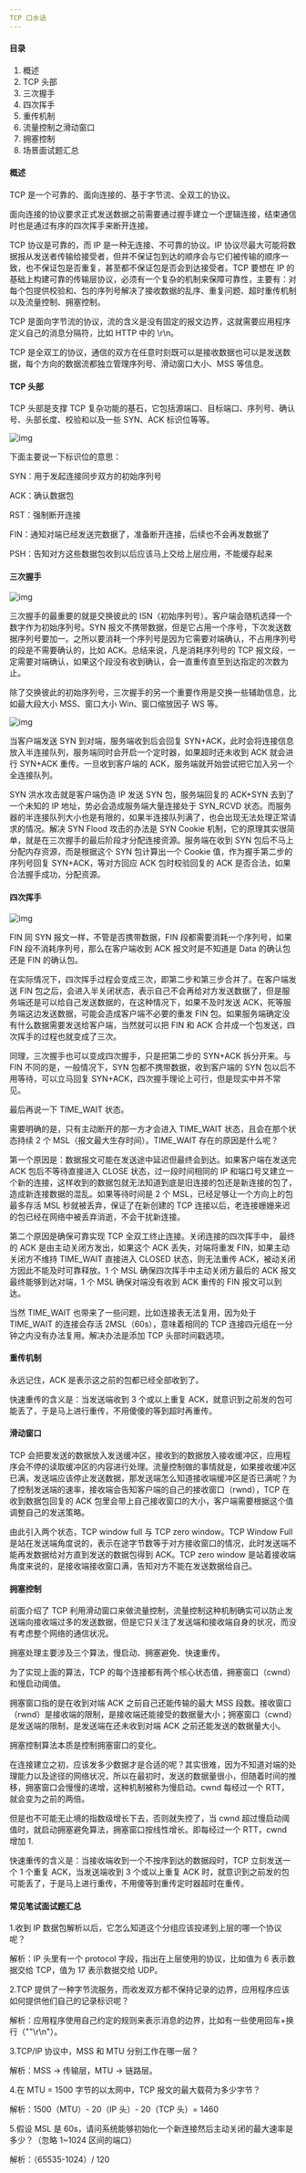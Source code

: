 ```yaml
---
TCP 口水话
---
```


#### 目录

1. 概述
2. TCP 头部
3. 三次握手
4. 四次挥手
5. 重传机制
6. 流量控制之滑动窗口
7. 拥塞控制
8. 场景面试题汇总

#### 概述

TCP 是一个可靠的、面向连接的、基于字节流、全双工的协议。

面向连接的协议要求正式发送数据之前需要通过握手建立一个逻辑连接，结束通信时也是通过有序的四次挥手来断开连接。

TCP 协议是可靠的，而 IP 是一种无连接、不可靠的协议。IP 协议尽最大可能将数据报从发送者传输给接受者，但并不保证包到达的顺序会与它们被传输的顺序一致，也不保证包是否重复，甚至都不保证包是否会到达接受者。TCP 要想在 IP 的基础上构建可靠的传输层协议，必须有一个复杂的机制来保障可靠性，主要有：对每个包提供校验和、包的序列号解决了接收数据的乱序、重复问题、超时重传机制以及流量控制、拥塞控制。

TCP 是面向字节流的协议，流的含义是没有固定的报文边界，这就需要应用程序定义自己的消息分隔符，比如 HTTP 中的 \r\n。

TCP 是全双工的协议，通信的双方在任意时刻既可以是接收数据也可以是发送数据，每个方向的数据流都独立管理序列号、滑动窗口大小、MSS 等信息。

#### TCP 头部

TCP 头部是支撑 TCP 复杂功能的基石，它包括源端口、目标端口、序列号、确认号、头部长度、校验和以及一些 SYN、ACK 标识位等等。

![img](https://user-gold-cdn.xitu.io/2019/9/27/16d702629b61cbcc?imageView2/0/w/1280/h/960/format/webp/ignore-error/1)

下面主要说一下标识位的意思：

SYN：用于发起连接同步双方的初始序列号

ACK：确认数据包

RST：强制断开连接

FIN：通知对端已经发送完数据了，准备断开连接，后续也不会再发数据了

PSH：告知对方这些数据包收到以后应该马上交给上层应用，不能缓存起来

#### 三次握手

![img](https://i.loli.net/2020/07/15/tix53GJq2dLgpsh.jpg)

三次握手的最重要的就是交换彼此的 ISN（初始序列号）。客户端会随机选择一个数字作为初始序列号。SYN 报文不携带数据，但是它占用一个序号，下次发送数据序列号要加一。之所以要消耗一个序列号是因为它需要对端确认，不占用序列号的段是不需要确认的，比如 ACK。总结来说，凡是消耗序列号的 TCP 报文段，一定需要对端确认，如果这个段没有收到确认，会一直重传直至到达指定的次数为止。

除了交换彼此的初始序列号，三次握手的另一个重要作用是交换一些辅助信息，比如最大段大小 MSS、窗口大小 Win、窗口缩放因子 WS 等。

![img](https://i.loli.net/2020/07/15/vPrqH8C3cd9gn5K.jpg)

当客户端发送 SYN 到对端，服务端收到后会回复 SYN+ACK，此时会将连接信息放入半连接队列，服务端同时会开启一个定时器，如果超时还未收到 ACK 就会进行 SYN+ACK 重传。一旦收到客户端的 ACK，服务端就开始尝试把它加入另一个全连接队列。

SYN 洪水攻击就是客户端伪造 IP 发送 SYN 包，服务端回复的 ACK+SYN 去到了一个未知的 IP 地址，势必会造成服务端大量连接处于 SYN_RCVD 状态。而服务器的半连接队列大小也是有限的，如果半连接队列满了，也会出现无法处理正常请求的情况。解决 SYN Flood 攻击的办法是 SYN Cookie 机制，它的原理其实很简单，就是在三次握手的最后阶段才分配连接资源。服务端在收到 SYN 包后不马上分配内存资源，而是根据这个 SYN 包计算出一个 Cookie 值，作为握手第二步的序列号回复 SYN+ACK，等对方回应 ACK 包时校验回复的 ACK 是否合法，如果合法握手成功，分配资源。

#### 四次挥手

![img](https://i.loli.net/2020/07/15/nHAtjNGDKZbO1UQ.jpg)

FIN 同 SYN 报文一样，不管是否携带数据，FIN 段都需要消耗一个序列号，如果 FIN 段不消耗序列号，那么在客户端收到 ACK 报文时是不知道是 Data 的确认包还是 FIN 的确认包。

在实际情况下，四次挥手过程会变成三次，即第二步和第三步合并了。在客户端发送 FIN 包之后，会进入半关闭状态，表示自己不会再给对方发送数据了，但是服务端还是可以给自己发送数据的，在这种情况下，如果不及时发送 ACK，死等服务端这边发送数据，可能会造成客户端不必要的重发 FIN 包。如果服务端确定没有什么数据需要发送给客户端，当然就可以把 FIN 和 ACK 合并成一个包发送，四次挥手的过程也就变成了三次。

同理，三次握手也可以变成四次握手，只是把第二步的 SYN+ACK 拆分开来。与 FIN 不同的是，一般情况下，SYN 包都不携带数据，收到客户端的 SYN 包以后不用等待，可以立马回复 SYN+ACK，四次握手理论上可行，但是现实中并不常见。

最后再说一下 TIME_WAIT 状态。

需要明确的是，只有主动断开的那一方才会进入 TIME_WAIT 状态，且会在那个状态持续 2 个 MSL（报文最大生存时间）。TIME_WAIT 存在的原因是什么呢？

第一个原因是：数据报文可能在发送途中延迟但最终会到达。如果客户端在发送完 ACK 包后不等待直接进入 CLOSE 状态，过一段时间相同的 IP 和端口号又建立一个新的连接，这样收到的数据包就无法知道到底是旧连接的包还是新连接的包了，造成新连接数据的混乱。如果等待时间是 2 个 MSL，已经足够让一个方向上的包最多存活 MSL 秒就被丢弃，保证了在新创建的 TCP 连接以后，老连接姗姗来迟的包已经在网络中被丢弃消逝，不会干扰新连接。

第二个原因是确保可靠实现 TCP 全双工终止连接。关闭连接的四次挥手中， 最终的 ACK 是由主动关闭方发出，如果这个 ACK 丢失，对端将重发 FIN，如果主动关闭方不维持 TIME_WAIT 直接进入 CLOSED 状态，则无法重传 ACK，被动关闭方因此不能及时可靠释放。1 个 MSL 确保四次挥手中主动关闭方最后的 ACK 报文最终能够到达对端，1 个 MSL 确保对端没有收到 ACK 重传的 FIN 报文可以到达。

当然 TIME_WAIT 也带来了一些问题，比如连接表无法复用，因为处于 TIME_WAIT 的连接会存活 2MSL（60s），意味着相同的 TCP 连接四元组在一分钟之内没有办法复用。解决办法是添加 TCP 头部时间戳选项。

#### 重传机制

永远记住，ACK 是表示这之前的包都已经全部收到了。

快速重传的含义是：当发送端收到 3 个或以上重复 ACK，就意识到之前发的包可能丢了，于是马上进行重传，不用傻傻的等到超时再重传。

#### 滑动窗口

TCP 会把要发送的数据放入发送缓冲区，接收到的数据放入接收缓冲区，应用程序会不停的读取缓冲区的内容进行处理。流量控制做的事情就是，如果接收缓冲区已满，发送端应该停止发送数据，那发送端怎么知道接收端缓冲区是否已满呢？为了控制发送端的速率，接收端会告知客户端的自己的接收窗口（rwnd），TCP 在收到数据包回复的 ACK 包里会带上自己接收窗口的大小，客户端需要根据这个值调整自己的发送策略。

由此引入两个状态，TCP window full 与 TCP zero window。TCP Window Full 是站在发送端角度说的，表示在途字节数等于对方接收窗口的情况，此时发送端不能再发数据给对方直到发送的数据包得到 ACK。TCP zero window 是站着接收端角度来说的，是接收端接收窗口满，告知对方不能在发送数据给自己。

#### 拥塞控制

前面介绍了 TCP 利用滑动窗口来做流量控制，流量控制这种机制确实可以防止发送端向接收端过多的发送数据，但是它只关注了发送端和接收端自身的状况，而没有考虑整个网络的通信状况。

拥塞处理主要涉及三个算法，慢启动、拥塞避免、快速重传。

为了实现上面的算法，TCP 的每个连接都有两个核心状态值，拥塞窗口（cwnd）和慢启动阈值。

拥塞窗口指的是在收到对端 ACK 之前自己还能传输的最大 MSS 段数。接收窗口（rwnd）是接收端的限制，是接收端还能接受的数据量大小；拥塞窗口（cwnd）是发送端的限制，是发送端在还未收到对端 ACK 之前还能发送的数据量大小。

拥塞控制算法本质是控制拥塞窗口的变化。

在连接建立之初，应该发多少数据才是合适的呢？其实很难，因为不知道对端的处理能力以及途径的网络状况，所以在最初时，发送的数据量很小，但随着时间的推移，拥塞窗口会慢慢的递增，这种机制被称为慢启动。cwnd 每经过一个 RTT，就会变为之前的两倍。

但是也不可能无止境的指数级增长下去，否则就失控了，当 cwnd 超过慢启动阈值时，就启动拥塞避免算法，拥塞窗口按线性增长。即每经过一个 RTT，cwnd 增加 1.

快速重传的含义是：当接收端收到一个不按序到达的数据段时，TCP 立刻发送一个 1 个重复 ACK，当发送端收到 3 个或以上重复 ACK 时，就意识到之前发的包可能丢了，于是马上进行重传，不用傻等到重传定时器超时在重传。

#### 常见笔试面试题汇总

1.收到 IP 数据包解析以后，它怎么知道这个分组应该投递到上层的哪一个协议呢？

解析：IP 头里有一个 protocol 字段，指出在上层使用的协议，比如值为 6 表示数据交给 TCP，值为 17 表示数据交给 UDP。

2.TCP 提供了一种字节流服务，而收发双方都不保持记录的边界，应用程序应该如何提供他们自己的记录标识呢？

解析：应用程序使用自己约定的规则来表示消息的边界，比如有一些使用回车+换行（""\r\n"）。

3.TCP/IP 协议中，MSS 和 MTU 分别工作在哪一层？

解析：MSS -> 传输层，MTU -> 链路层。

4.在 MTU = 1500 字节的以太网中，TCP 报文的最大载荷为多少字节？

解析：1500（MTU）- 20（IP 头）- 20（TCP 头）= 1460

5.假设 MSL 是 60s，请问系统能够初始化一个新连接然后主动关闭的最大速率是多少？（忽略 1~1024 区间的端口）

解析：（65535-1024）/ 120

